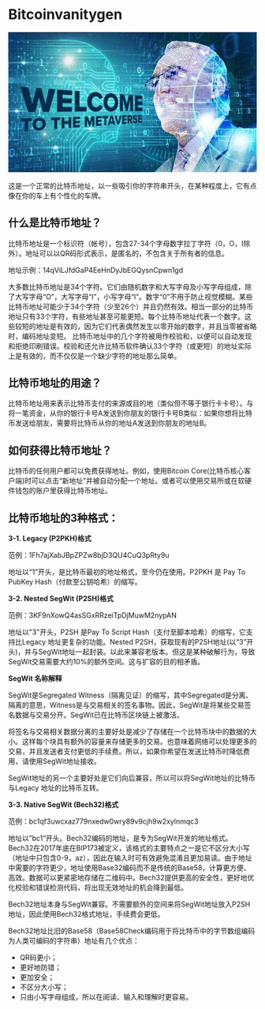 # Bitcoinvanitygen



![](3.jpg)

这是一个正常的比特币地址，以一些吸引你的字符串开头，在某种程度上，它有点像在你的车上有个性化的车牌。

## **什么是比特币地址？**

⽐特币地址是⼀个标识符（帐号），包含27-34个字母数字拉丁字符（0，O，I除外）。地址可以以QR码形式表⽰，是匿名的，不包含关于所有者的信息。

地址⽰例：14qViLJfdGaP4EeHnDyJbEGQysnCpwn1gd

⼤多数⽐特币地址是34个字符。它们由随机数字和⼤写字母及⼩写字母组成，除了⼤写字母“O”，⼤写字母“I”，⼩写字母“l”。数字“0”不⽤于防⽌视觉模糊。某些⽐特币地址可能少于34个字符（少⾄26个）并且仍然有效。相当⼀部分的⽐特币地址只有33个字符，有些地址甚⾄可能更短。每个⽐特币地址代表⼀个数字。这些较短的地址是有效的，因为它们代表偶然发⽣以零开始的数字，并且当零被省略时，编码地址变短。 ⽐特币地址中的⼏个字符被⽤作校验和，以便可以⾃动发现和拒绝印刷错误。校验和还允许⽐特币软件确认33个字符（或更短）的地址实际上是有效的，⽽不仅仅是⼀个缺少字符的地址那么简单。

## **比特币地址的用途？**

比特币地址用来表示比特币支付的来源或目的地（类似但不等于银行卡卡号）。与将一笔资金，从你的银行卡号A发送到你朋友的银行卡号B类似：如果你想将比特币发送给朋友，需要将比特币从你的地址A发送到你朋友的地址B。

## **如何获得比特币地址？**

⽐特币的任何⽤户都可以免费获得地址。例如，使⽤Bitcoin Core(⽐特币核⼼客户端)时可以点击“新地址”并被⾃动分配⼀个地址。或者可以使⽤交易所或在软硬件钱包的账户里获得⽐特币地址。

## **比特币地址的3种格式：**

**3-1. Legacy (P2PKH)格式**

范例：1Fh7ajXabJBpZPZw8bjD3QU4CuQ3pRty9u

地址以“1”开头，是比特币最初的地址格式，至今仍在使用。P2PKH 是 Pay To PubKey Hash（付款至公钥哈希）的缩写。

**3-2. Nested SegWit (P2SH)格式**

范例：3KF9nXowQ4asSGxRRzeiTpDjMuwM2nypAN

地址以"3"开头，P2SH 是Pay To Script Hash（支付至脚本哈希）的缩写，它支持比Legacy 地址更复杂的功能。Nested P2SH，获取现有的P2SH地址(以“3”开头)，并与SegWit地址一起封装。以此来兼容老版本。但这是某种破解行为，导致SegWit交易需要大约10%的额外空间。这与扩容的目的相矛盾。

**SegWit 名称解释**

SegWit是Segregated Witness（隔离见证）的缩写，其中Segregated是分离、隔离的意思，Witness是与交易相关的签名事物。因此，SegWit是将某些交易签名数据与交易分开。SegWit已在比特币区块链上被激活。

将签名与交易相关数据分离的主要好处是减少了存储在一个比特币块中的数据的大小。这样每个块具有额外的容量来存储更多的交易。也意味着网络可以处理更多的交易，并且发送者支付更低的手续费。所以，如果你希望在发送比特币时降低费用，请使用SegWit地址接收。

SegWit地址的另一个主要好处是它们向后兼容，所以可以将SegWit地址的比特币与Legacy 地址的比特币互转。

**3-3. Native SegWit (Bech32)格式**

范例：bc1qf3uwcxaz779nxedw0wry89v9cjh9w2xylnmqc3

地址以”bc1“开头。Bech32编码的地址，是专为SegWit开发的地址格式。Bech32在2017年底在BIP173被定义，该格式的主要特点之一是它不区分大小写（地址中只包含0-9，az），因此在输入时可有效避免混淆且更加易读。由于地址中需要的字符更少，地址使用Base32编码而不是传统的Base58，计算更方便、高效。数据可以更紧密地存储在二维码中。Bech32提供更高的安全性，更好地优化校验和错误检测代码，将出现无效地址的机会降到最低。

Bech32地址本身与SegWit兼容。不需要额外的空间来将SegWit地址放入P2SH地址，因此使用Bech32格式地址，手续费会更低。

Bech32地址比旧的Base58（Base58Check编码用于将比特币中的字节数组编码为人类可编码的字符串）地址有几个优点：

- QR码更小；
- 更好地防错；
- 更加安全；
- 不区分大小写；
- 只由小写字母组成，所以在阅读、输入和理解时更容易。


